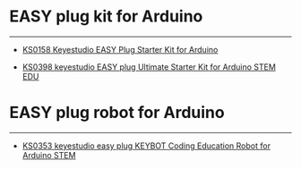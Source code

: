 # EASY plug kit for Arduino
---

<!--[KS0397 keyestudio EASY plug Super Starter Kit for Arduino STEM EDU](https://ks0397-keyestudio-easy-plug-super-starter-kit-for-mixly.readthedocs.io/en/latest/)-->

* [KS0158 Keyestudio EASY Plug Starter Kit for Arduino](https://docs.keyestudio.com/projects/KS0158/en/latest/)

* [KS0398 keyestudio EASY plug Ultimate Starter Kit for Arduino STEM EDU](https://docs.keyestudio.com/projects/KS0398/en/latest/)





# EASY plug robot for Arduino
---

* [KS0353 keyestudio easy plug KEYBOT Coding Education Robot for Arduino STEM](https://docs.keyestudio.com/projects/KS0353/en/latest/)






